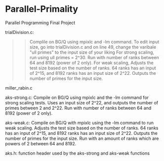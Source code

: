 # Parallel-Primality
Parallel Programming Final Project

trialDivision.c: 
>> Complile on BG/Q using mpixlc and -lm command.
>> To edit input size, go into trialDivision.c and on line 49, change the varibale "ull primes" to the input size of your liking
>> For strong scaling, run using ull primes = 2^30. Run with number of ranks between 64 and 8192 (power of 2 only).
>> For weak scaling, Adjusts the test size based on the number of ranks. 64 ranks has an input of 2^15, and 8192 ranks has an input size of 2^22. Outputs the number of primes for the input size. 

miller_rabin.c



aks-strong.c: 
	Compile on BG/Q using mpixlc and the -lm command for strong scaling tests. Uses an input size of 2^22,
	and outputs the number of primes between 2 and 2^22. Run with number of ranks between 64 and 8192 (power of 2 only).

aks-weak.c:
	Compile on BG/Q with mpixlc using the -lm command to run weak scaling. Adjusts the test size based on the number of 
	ranks. 64 ranks has an input of 2^15, and 8192 ranks has an input size of 2^22. Outputs the number of primes for the input size. Run with an amount of ranks which are powers of 2 between 64 and 8192.

aks.h:
	function header used by the aks-strong and aks-weak functions
